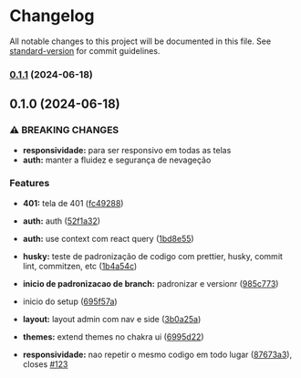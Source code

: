 # Changelog

All notable changes to this project will be documented in this file. See [standard-version](https://github.com/conventional-changelog/standard-version) for commit guidelines.

### [0.1.1](https://github.com/NickBritoDev/SetupReact/compare/v0.1.0...v0.1.1) (2024-06-18)

## 0.1.0 (2024-06-18)

### ⚠ BREAKING CHANGES

- **responsividade:** para ser responsivo em todas as telas
- **auth:** manter a fluidez e segurança de nevageção

### Features

- **401:** tela de 401 ([fc49288](https://github.com/NickBritoDev/SetupReact/commit/fc492884e2527cee432d65521b1f9d71c743b7c6))
- **auth:** auth ([52f1a32](https://github.com/NickBritoDev/SetupReact/commit/52f1a32404c2be5fdf0c5287cd0868c752d76f3d))
- **auth:** use context com react query ([1bd8e55](https://github.com/NickBritoDev/SetupReact/commit/1bd8e552b3b6605f1c116d548f5711ade5a89938))
- **husky:** teste de padronização de codigo com prettier, husky, commit lint, commitzen, etc ([1b4a54c](https://github.com/NickBritoDev/SetupReact/commit/1b4a54cf8feb0bf7a5935441779eec73b937ff4f))
- **inicio de padronizacao de branch:** padronizar e versionr ([985c773](https://github.com/NickBritoDev/SetupReact/commit/985c7731dbe80de67ea7f4ae9c3ad285680e40fd))
- inicio do setup ([695f57a](https://github.com/NickBritoDev/SetupReact/commit/695f57a5e115ae301fc69c1cb819662ac0fc442e))
- **layout:** layout admin com nav e side ([3b0a25a](https://github.com/NickBritoDev/SetupReact/commit/3b0a25abcc8128c3415baa4bf850f598656be974))
- **themes:** extend themes no chakra ui ([6995d22](https://github.com/NickBritoDev/SetupReact/commit/6995d22cacfb4a1290d783edd2d5b794f2b57c65))

- **responsividade:** nao repetir o mesmo codigo em todo lugar ([87673a3](https://github.com/NickBritoDev/SetupReact/commit/87673a3dd3ae778dc0f9d1ec481e23fc98bd271b)), closes [#123](https://github.com/NickBritoDev/SetupReact/issues/123)
